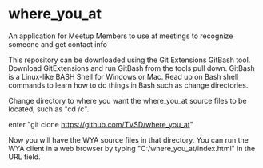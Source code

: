 where_you_at
============
An application for Meetup Members to use at meetings to recognize someone and get contact info

This repository can be downloaded using the Git Extensions GitBash tool. Download GitExtensions and run GitBash from the tools pull down. GitBash is a Linux-like BASH Shell for Windows or Mac. Read up on Bash shell commands to learn how to do things in Bash such as change directories.

Change directory to where you want the where_you_at source files to be located, such as "cd /c".

enter "git clone https://github.com/TVSD/where_you_at"

Now you will have the WYA source files in that directory. You can run the WYA client in a web browser by typing "C:/where_you_at/index.html" in the URL field.
